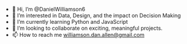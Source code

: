 - 👋 Hi, I’m @DanielWilliamson6
- 👀 I’m interested in Data, Design, and the impact on Decision Making
- 🌱 I’m currently learning Python and JavaScript
- 💞️ I’m looking to collaborate on exciting, meaningful projects.
- 📫 How to reach me williamson.dan.allen@gmail.com

<!---
DanielWilliamson6/DanielWilliamson6 is a ✨ special ✨ repository because its `README.md` (this file) appears on your GitHub profile.
You can click the Preview link to take a look at your changes.
--->
